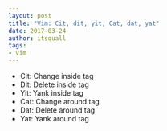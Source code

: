 ```yaml
---
layout: post
title: "Vim: Cit, dit, yit, Cat, dat, yat"
date: 2017-03-24
author: itsquall
tags:
- vim
---
```


- Cit: Change inside tag
- Dit: Delete inside tag
- Yit: Yank inside tag
- Cat: Change around tag
- Dat: Delete around tag
- Yat: Yank around tag
